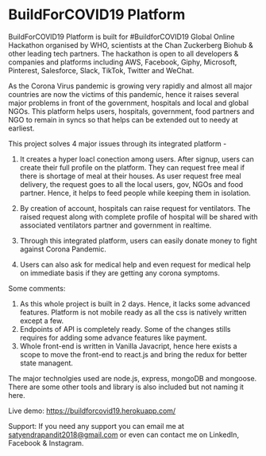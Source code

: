 # BuildForCOVID19 Platform

BuildForCOVID19 Platform is built for #BuildforCOVID19 Global Online Hackathon organised by WHO, scientists at the Chan Zuckerberg Biohub & other leading tech partners. The hackathon is open to all developers & companies and platforms including AWS, Facebook, Giphy, Microsoft, Pinterest, Salesforce, Slack, TikTok, Twitter and WeChat.

As the Corona Virus pandemic is growing very rapidly and almost all major countries are now the victims of this pandemic, hence it raises several major problems in front of the government, hospitals and local and global NGOs. This platform helps users, hospitals, government, food partners and NGO to remain in syncs so that helps can be extended out to needy at earliest.

This project solves 4 major issues through its integrated platform -

1. It creates a hyper loacl conection among users. After signup, users can create their full profile on the platform. They can request free meal if there is shortage of meal at their houses. As user request free meal delivery, the request goes to all the local users, gov, NGOs and food partner. Hence, it helps to feed people while keeping them in isolation.

2. By creation of account, hospitals can raise request for ventilators. The raised request along with complete profile of hospital will be shared with associated ventilators partner and government in realtime.

3. Through this integrated platform, users can easily donate money to fight against Corona Pandemic.

4. Users can also ask for medical help and even request for medical help on immediate basis if they are getting any corona symptoms.

Some comments:

1. As this whole project is built in 2 days. Hence, it lacks some advanced features. Platform is not mobile ready as all the css is natively written except a few.
2. Endpoints of API is completely ready. Some of the changes stills requires for adding some advance features like payment.
3. Whole front-end is written in Vanilla Javacript, hence here exists a scope to move the front-end to react.js and bring the redux for better state managent.

The major technolgies used are node.js, express, mongoDB and mongoose. There are some other tools and library is also included but not naming it here.

Live demo: https://buildforcovid19.herokuapp.com/

Support:
If you need any support you can email me at satyendrapandit2018@gmail.com or even can contact me on LinkedIn, Facebook & Instagram.
